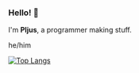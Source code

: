 ### Hello! 👋

I'm **PIjus**, a programmer making stuff.

he/him

[![Top Langs](https://github-readme-stats.vercel.app/api/top-langs/?username=PIjus-Github)](https://github.com/anuraghazra/github-readme-stats)
